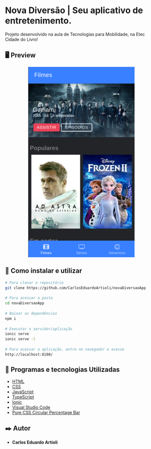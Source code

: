 # Nova Diversão | Seu aplicativo de entretenimento.


Projeto desenvolvido na aula de Tecnologias para Mobilidade, na Etec Cidade do Livro!

## 🖥 Preview 

<p align="center">
  <img alt="Screen" src="img/tela1.png" width="70%" height="50%">
</p>

## 🔧 Como instalar e utilizar

```bash
# Para clonar o repositório
git clone https://github.com/CarlosEduardoArtioli/novaDiversaoApp

# Para acessar a pasta
cd novaDiversaoApp

# Baixar as dependências
npm i

# Executar o servidor/aplicação
ionic serve
ionic serve -l

# Para acessar a aplicação, entre no navegador e acesse
http://localhost:8100/
```

## 🚀 Programas e tecnologias Utilizadas

- [HTML](https://html.com)
- [CSS](https://www.w3.org/Style/CSS/Overview.en.html)
- [JavaScript](https://www.javascript.com)
- [TypeScript](https://www.typescriptlang.org)
- [Ionic](https://ionicframework.com)
- [Visual Studio Code](https://code.visualstudio.com)
- [Pure CSS Circular Percentage Bar](https://www.cssscript.com/pure-css-circular-percentage-bar/)


## ✒️ Autor
* **Carlos Eduardo Artioli**
